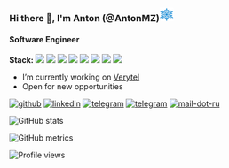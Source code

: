 ### Hi there 👋, I'm Anton (@AntonMZ)<a href='https://archiveprogram.github.com/'><img src='https://raw.githubusercontent.com/acervenky/animated-github-badges/master/assets/acbadge.gif' width='25' height='25'></a> 
#### Software Engineer

**Stack:**
![](https://img.shields.io/badge/Laravel-grey?style=flat&logo=laravel)
![](https://img.shields.io/badge/PHP-grey?style=flat&logo=php&logoColor=9cf)
![](https://img.shields.io/badge/Bash-grey?style=flat&logo=linux)
![](https://img.shields.io/badge/Centos-grey?style=flat&logo=centos&logoColor=9cf)
![](https://img.shields.io/badge/Grafana-grey?style=flat&logo=grafana)
![](https://img.shields.io/badge/Mysql-grey?style=flat&logo=mysql&logoColor=orange)
![](https://img.shields.io/badge/Nginx-grey?style=flat&logo=nginx)
![](https://img.shields.io/badge/Bash-grey?style=flat&logo=gnu-bash)

- I’m currently working on [Verytel](https://verytel.ru) 
- Open for new opportunities


[<img src='https://cdn.jsdelivr.net/npm/simple-icons@3.0.1/icons/github.svg' alt='github' height='25'>](https://github.com/AntonMZ)  [<img src='https://cdn.jsdelivr.net/npm/simple-icons@3.0.1/icons/linkedin.svg' alt='linkedin' height='25'>](https://www.linkedin.com/in/https://www.linkedin.com/in/amzheltyshev//)  [<img src='https://cdn.jsdelivr.net/npm/simple-icons@3.0.1/icons/telegram.svg' alt='telegram' height='25'>](@AntonMZ)  [<img src='https://cdn.jsdelivr.net/npm/simple-icons@3.0.1/icons/telegram.svg' alt='telegram' height='25'>](DevChipsTips)  [<img src='https://cdn.jsdelivr.net/npm/simple-icons@3.0.1/icons/mail-dot-ru.svg' alt='mail-dot-ru' height='25'>](mgr-msc@yandex.ru)  

![GitHub stats](https://github-readme-stats.vercel.app/api?username=AntonMZ&show_icons=true)  

![GitHub metrics](https://metrics.lecoq.io/AntonMZ)  

![Profile views](https://gpvc.arturio.dev/AntonMZ)  
